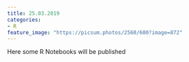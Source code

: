 ```yaml
---
title: 25.03.2019
categories:
- R
feature_image: "https://picsum.photos/2560/600?image=872"
---
```


Here some R Notebooks will be published
